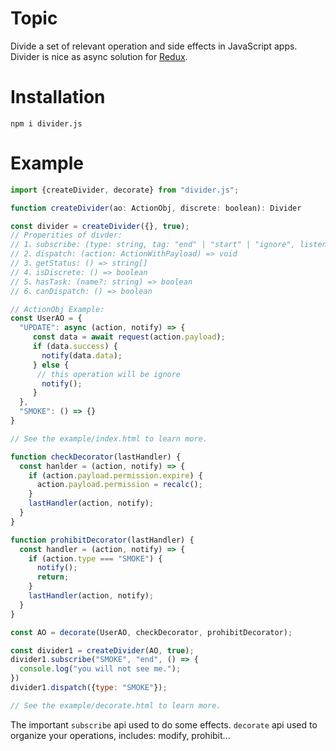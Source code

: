 # Topic
Divide a set of relevant operation and side effects in JavaScript apps.
Divider is nice as async solution for [Redux](https://redux.js.org/).

# Installation
`npm i divider.js`

# Example
``` javascript
import {createDivider, decorate} from "divider.js";

function createDivider(ao: ActionObj, discrete: boolean): Divider

const divider = createDivider({}, true);
// Properities of divder: 
// 1、subscribe: (type: string, tag: "end" | "start" | "ignore", listener: Function) => Cancel;
// 2、dispatch: (action: ActionWithPayload) => void
// 3、getStatus: () => string[]
// 4、isDiscrete: () => boolean
// 5、hasTask: (name?: string) => boolean
// 6、canDispatch: () => boolean

// ActionObj Example:
const UserAO = {
  "UPDATE": async (action, notify) => {
     const data = await request(action.payload);
     if (data.success) {
       notify(data.data);
     } else {
      // this operation will be ignore
       notify();
     }
  },
  "SMOKE": () => {}
}

// See the example/index.html to learn more.

function checkDecorator(lastHandler) {
  const hanlder = (action, notify) => {
    if (action.payload.permission.expire) {
      action.payload.permission = recalc();
    }
    lastHandler(action, notify);
  }
}

function prohibitDecorator(lastHandler) {
  const handler = (action, notify) => {
    if (action.type === "SMOKE") {
      notify();
      return;
    }
    lastHandler(action, notify);
  }
}

const AO = decorate(UserAO, checkDecorator, prohibitDecorator);

const divider1 = createDivider(AO, true);
divider1.subscribe("SMOKE", "end", () => {
  console.log("you will not see me.");
})
divider1.dispatch({type: "SMOKE"});

// See the example/decorate.html to learn more.
```

The important
`subscribe` api used to do some effects.
`decorate` api used to organize your operations, includes: modify, prohibit...